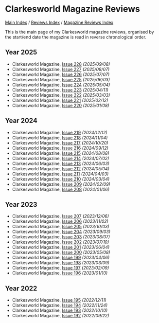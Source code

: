 # Clarkesworld Magazine Reviews

[Main Index](../../../README.md) / [Reviews Index](../../README.md) / [Magazine Reviews Index](../README.md)

This is the main page of my Clarkesworld magazine reviews, organised by the start/end date the magazine is read in reverse chronological order.

## Year 2025

- Clarkesworld Magazine, [Issue 228](20250908-Clarkesworld228.md) *(2025/09/08)*
- Clarkesworld Magazine, [Issue 227](20250807-Clarkesworld227.md) *(2025/08/07)*
- Clarkesworld Magazine, [Issue 226](20250707-ClarkesWorld226.md) *(2025/07/07)*
- Clarkesworld Magazine, [Issue 225](20250603-Clarkesworld225.md) *(2025/06/03)*
- Clarkesworld Magazine, [Issue 224](20250504-Clarkesworld224.md) *(2025/05/04)*
- Clarkesworld Magazine, [Issue 223](20250411-Clarkesworld223.md) *(2025/04/11)*
- Clarkesworld Magazine, [Issue 222](20250303-Clarkesworld222.md) *(2025/03/03)*
- Clarkesworld Magazine, [Issue 221](20250212-Clarkesworld221.md) *(2025/02/12)*
- Clarkesworld Magazine, [Issue 220](20250108-Clarkesworld220.md) *(2025/01/08)*

## Year 2024

- Clarkesworld Magazine, [Issue 219](20241212-Clarkesworld219.md) *(2024/12/12)*
- Clarkesworld Magazine, [Issue 218](20241104-Clarkesworld218.md) *(2024/11/04)*
- Clarkesworld Magazine, [Issue 217](20241020-Clarkesworld217.md) *(2024/10/20)*
- Clarkesworld Magazine, [Issue 216](20240912-Clarkesworld216.md) *(2024/09/12)*
- Clarkesworld Magazine, [Issue 215](20240808-Clarkesworld215.md) *(2024/08/08)*
- Clarkesworld Magazine, [Issue 214](20240702-Clarkesworld214.md) *(2024/07/02)*
- Clarkesworld Magazine, [Issue 213](20240603-Clarkesworld213.md) *(2024/06/03)*
- Clarkesworld Magazine, [Issue 212](20240504-Clarkesworld212.md) *(2024/05/04)*
- Clarkesworld Magazine, [Issue 211](20240403-Clarkesworld211.md) *(2024/04/03)*
- Clarkesworld Magazine, [Issue 210](20240304-Clarkesworld210.md) *(2024/03/04)*
- Clarkesworld Magazine, [Issue 209](20240209-Clarkesworld209.md) *(2024/02/09)*
- Clarkesworld Magazine, [Issue 208](20240106-Clarkesworld208.md) *(2024/01/06)*

## Year 2023

- Clarkesworld Magazine, [Issue 207](20231206-Clarkesworld207.md) *(2023/12/06)*
- Clarkesworld Magazine, [Issue 206](20231102-Clarkesworld206.md) *(2023/11/02)*
- Clarkesworld Magazine, [Issue 205](20231003-Clarkesworld205.md) *(2023/10/03)*
- Clarkesworld Magazine, [Issue 204](20230903-Clarkesworld204.md) *(2023/09/03)*
- Clarkesworld Magazine, [Issue 203](20230807-Clarkesworld203.md) *(2023/08/07)*
- Clarkesworld Magazine, [Issue 202](20230710-Clarkesworld202.md) *(2023/07/10)*
- Clarkesworld Magazine, [Issue 201](20230604-Clarkesworld201.md) *(2023/06/04)*
- Clarkesworld Magazine, [Issue 200](20230508-Clarkesworld200.md) *(2023/05/08)*
- Clarkesworld Magazine, [Issue 199](20230406-Clarkesworld199.md) *(2023/04/06)*
- Clarkesworld Magazine, [Issue 198](20230309-Clarkesworld198.md) *(2023/03/09)*
- Clarkesworld Magazine, [Issue 197](20230209-Clarkesworld197.md) *(2023/02/09)*
- Clarkesworld Magazine, [Issue 196](20230110-Clarkesworld196.md) *(2023/01/10)*

## Year 2022

- Clarkesworld Magazine, [Issue 195](20221211-Clarkesworld195.md) *(2022/12/11)*
- Clarkesworld Magazine, [Issue 194](20221010-Clarkesworld194.md) *(2022/11/24)*
- Clarkesworld Magazine, [Issue 193](20221010-Clarkesworld193.md) *(2022/10/10)*
- Clarkesworld Magazine, [Issue 192](20220922-Clarkesworld192.md) *(2022/09/22)*
